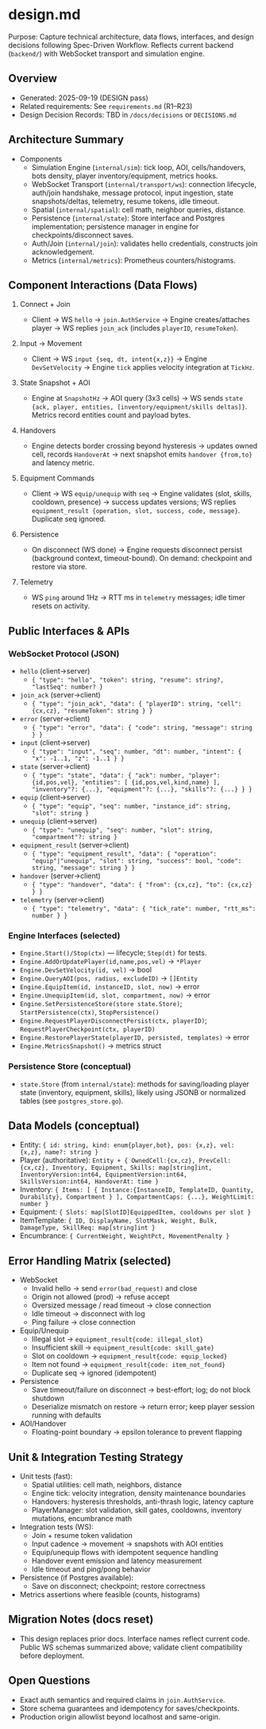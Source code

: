 # design.md

Purpose: Capture technical architecture, data flows, interfaces, and design decisions following Spec-Driven Workflow. Reflects current backend (`backend/`) with WebSocket transport and simulation engine.

## Overview
- Generated: 2025-09-19 (DESIGN pass)
- Related requirements: See `requirements.md` (R1–R23)
- Design Decision Records: TBD in `/docs/decisions` or `DECISIONS.md`

## Architecture Summary
- Components
  - Simulation Engine (`internal/sim`): tick loop, AOI, cells/handovers, bots density, player inventory/equipment, metrics hooks.
  - WebSocket Transport (`internal/transport/ws`): connection lifecycle, auth/join handshake, message protocol, input ingestion, state snapshots/deltas, telemetry, resume tokens, idle timeout.
  - Spatial (`internal/spatial`): cell math, neighbor queries, distance.
  - Persistence (`internal/state`): Store interface and Postgres implementation; persistence manager in engine for checkpoints/disconnect saves.
  - Auth/Join (`internal/join`): validates hello credentials, constructs join acknowledgement.
  - Metrics (`internal/metrics`): Prometheus counters/histograms.

## Component Interactions (Data Flows)
1) Connect + Join
   - Client → WS `hello` → `join.AuthService` → Engine creates/attaches player → WS replies `join_ack` (includes `playerID`, `resumeToken`).

2) Input → Movement
   - Client → WS `input {seq, dt, intent{x,z}}` → Engine `DevSetVelocity` → Engine `tick` applies velocity integration at `TickHz`.

3) State Snapshot + AOI
   - Engine at `SnapshotHz` → AOI query (3x3 cells) → WS sends `state {ack, player, entities, [inventory/equipment/skills deltas]}`. Metrics record entities count and payload bytes.

4) Handovers
   - Engine detects border crossing beyond hysteresis → updates owned cell, records `HandoverAt` → next snapshot emits `handover {from,to}` and latency metric.

5) Equipment Commands
   - Client → WS `equip/unequip` with `seq` → Engine validates (slot, skills, cooldown, presence) → success updates versions; WS replies `equipment_result {operation, slot, success, code, message}`. Duplicate seq ignored.

6) Persistence
   - On disconnect (WS done) → Engine requests disconnect persist (background context, timeout-bound). On demand: checkpoint and restore via store.

7) Telemetry
   - WS `ping` around 1Hz → RTT ms in `telemetry` messages; idle timer resets on activity.

## Public Interfaces & APIs

### WebSocket Protocol (JSON)
- `hello` (client→server)
  - `{ "type": "hello", "token": string, "resume": string?, "lastSeq": number? }`
- `join_ack` (server→client)
  - `{ "type": "join_ack", "data": { "playerID": string, "cell": {cx,cz}, "resumeToken": string } }`
- `error` (server→client)
  - `{ "type": "error", "data": { "code": string, "message": string } }`
- `input` (client→server)
  - `{ "type": "input", "seq": number, "dt": number, "intent": { "x": -1..1, "z": -1..1 } }`
- `state` (server→client)
  - `{ "type": "state", "data": { "ack": number, "player": {id,pos,vel}, "entities": [ {id,pos,vel,kind,name} ], "inventory"?: {...}, "equipment"?: {...}, "skills"?: {...} } }`
- `equip` (client→server)
  - `{ "type": "equip", "seq": number, "instance_id": string, "slot": string }`
- `unequip` (client→server)
  - `{ "type": "unequip", "seq": number, "slot": string, "compartment"?: string }`
- `equipment_result` (server→client)
  - `{ "type": "equipment_result", "data": { "operation": "equip"|"unequip", "slot": string, "success": bool, "code": string, "message": string } }`
- `handover` (server→client)
  - `{ "type": "handover", "data": { "from": {cx,cz}, "to": {cx,cz} } }`
- `telemetry` (server→client)
  - `{ "type": "telemetry", "data": { "tick_rate": number, "rtt_ms": number } }`

### Engine Interfaces (selected)
- `Engine.Start()/Stop(ctx)` — lifecycle; `Step(dt)` for tests.
- `Engine.AddOrUpdatePlayer(id,name,pos,vel)` → `*Player`
- `Engine.DevSetVelocity(id, vel)` → bool
- `Engine.QueryAOI(pos, radius, excludeID)` → `[]Entity`
- `Engine.EquipItem(id, instanceID, slot, now)` → error
- `Engine.UnequipItem(id, slot, compartment, now)` → error
- `Engine.SetPersistenceStore(store state.Store)`; `StartPersistence(ctx)`, `StopPersistence()`
- `Engine.RequestPlayerDisconnectPersist(ctx, playerID)`; `RequestPlayerCheckpoint(ctx, playerID)`
- `Engine.RestorePlayerState(playerID, persisted, templates)` → error
- `Engine.MetricsSnapshot()` → metrics struct

### Persistence Store (conceptual)
- `state.Store` (from `internal/state`): methods for saving/loading player state (inventory, equipment, skills), likely using JSONB or normalized tables (see `postgres_store.go`).

## Data Models (conceptual)
- Entity: `{ id: string, kind: enum{player,bot}, pos: {x,z}, vel: {x,z}, name?: string }`
- Player (authoritative): `Entity + { OwnedCell:{cx,cz}, PrevCell:{cx,cz}, Inventory, Equipment, Skills: map[string]int, InventoryVersion:int64, EquipmentVersion:int64, SkillsVersion:int64, HandoverAt: time }`
- Inventory: `{ Items: [ { Instance:{InstanceID, TemplateID, Quantity, Durability}, Compartment } ], CompartmentCaps: {...}, WeightLimit: number }`
- Equipment: `{ Slots: map[SlotID]EquippedItem, cooldowns per slot }`
- ItemTemplate: `{ ID, DisplayName, SlotMask, Weight, Bulk, DamageType, SkillReq: map[string]int }`
- Encumbrance: `{ CurrentWeight, WeightPct, MovementPenalty }`

## Error Handling Matrix (selected)
- WebSocket
  - Invalid hello → send `error(bad_request)` and close
  - Origin not allowed (prod) → refuse accept
  - Oversized message / read timeout → close connection
  - Idle timeout → disconnect with log
  - Ping failure → close connection
- Equip/Unequip
  - Illegal slot → `equipment_result{code: illegal_slot}`
  - Insufficient skill → `equipment_result{code: skill_gate}`
  - Slot on cooldown → `equipment_result{code: equip_locked}`
  - Item not found → `equipment_result{code: item_not_found}`
  - Duplicate seq → ignored (idempotent)
- Persistence
  - Save timeout/failure on disconnect → best-effort; log; do not block shutdown
  - Deserialize mismatch on restore → return error; keep player session running with defaults
- AOI/Handover
  - Floating-point boundary → epsilon tolerance to prevent flapping

## Unit & Integration Testing Strategy
- Unit tests (fast):
  - Spatial utilities: cell math, neighbors, distance
  - Engine tick: velocity integration, density maintenance boundaries
  - Handovers: hysteresis thresholds, anti-thrash logic, latency capture
  - PlayerManager: slot validation, skill gates, cooldowns, inventory mutations, encumbrance math
- Integration tests (WS):
  - Join + resume token validation
  - Input cadence → movement → snapshots with AOI entities
  - Equip/unequip flows with idempotent sequence handling
  - Handover event emission and latency measurement
  - Idle timeout and ping/pong behavior
- Persistence (if Postgres available):
  - Save on disconnect; checkpoint; restore correctness
- Metrics assertions where feasible (counts, histograms)

## Migration Notes (docs reset)
- This design replaces prior docs. Interface names reflect current code. Public WS schemas summarized above; validate client compatibility before deployment.

## Open Questions
- Exact auth semantics and required claims in `join.AuthService`.
- Store schema guarantees and idempotency for saves/checkpoints.
- Production origin allowlist beyond localhost and same-origin.
